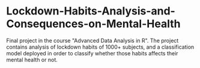 # Lockdown-Habits-Analysis-and-Consequences-on-Mental-Health
Final project in the course "Advanced Data Analysis in R". The project contains analysis of lockdown habits of 1000+ subjects, and a classification model deployed in order to classify whether those habits affects their mental health or not.
